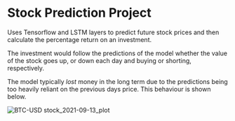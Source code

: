 <h1> Stock Prediction Project </h1>

Uses Tensorflow and LSTM layers to predict future stock prices and then calculate the percentage return on an investment.

The investment would follow the predictions of the model whether the value of the stock goes up, or down each day and buying or shorting, respectively.

The model typically *lost* money in the long term due to the predictions being too heavily reliant on the previous days price. This behaviour is shown below.

![BTC-USD stock_2021-09-13_plot](https://user-images.githubusercontent.com/19304904/133164044-a0d8cb48-21bb-4d49-9d6d-e452acf4aa46.jpg)



